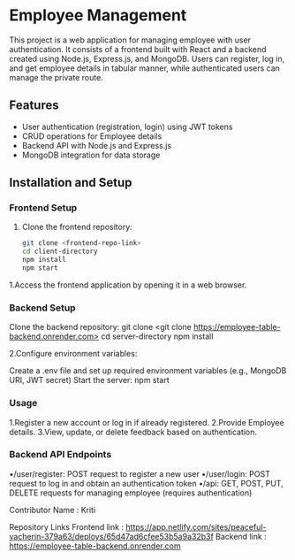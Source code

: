 # Employee Management

This project is a web application for managing employee with user authentication. It consists of a frontend built with React and a backend created using Node.js, Express.js, and MongoDB. Users can register, log in, and get employee details in tabular manner, while authenticated users can manage the private route.

## Features

- User authentication (registration, login) using JWT tokens
- CRUD operations for Employee details
- Backend API with Node.js and Express.js
- MongoDB integration for data storage

## Installation and Setup

### Frontend Setup

1. Clone the frontend repository:

   ```bash
   git clone <frontend-repo-link>
   cd client-directory
   npm install
   npm start

1.Access the frontend application by opening it in a web browser.
### Backend Setup
Clone the backend repository:
git clone <git clone https://employee-table-backend.onrender.com>
cd server-directory
npm install

2.Configure environment variables:

Create a .env file and set up required environment variables (e.g., MongoDB URI, JWT secret)
Start the server:
npm start

### Usage

1.Register a new account or log in if already registered.
2.Provide Employee details.
3.View, update, or delete feedback based on authentication.

### Backend API Endpoints

•/user/register: POST request to register a new user
•/user/login: POST request to log in and obtain an authentication token
•/api: GET, POST, PUT, DELETE requests for managing employee (requires authentication)

Contributor Name : Kriti

Repository Links
Frontend link : https://app.netlify.com/sites/peaceful-vacherin-379a63/deploys/65d47ad6cfee53b5a9a32b3f
Backend link : https://employee-table-backend.onrender.com
